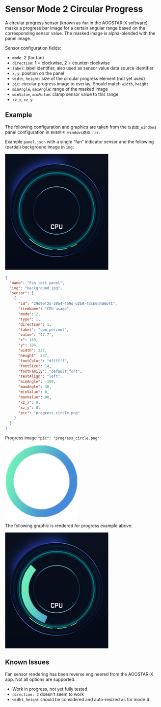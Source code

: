 # Sensor Mode 2 Circular Progress

A circular progress sensor (known as `fan` in the AOOSTAR-X software) masks a progress bar image for a certain angular
range based on the corresponding sensor value. The masked image is alpha-blended with the panel image.

Sensor configuration fields:
- `mode`: 2 (for fan)
- `direction`: 1 = clockwise, 2 = counter-clockwise
- `label`: label identifier, also used as sensor value data source identifier
- `x`, `y`: position on the panel
- `width`, `height`: size of the circular progress element (not yet used)
- `pic`: circular progress image to overlay. Should match `width`, `height`
- `minAngle`, `maxAngle`: range of the masked image
- `minValue`, `maxValue`: clamp sensor value to this range
- `xz_x`, `xz_y`

## Example

The following configuration and graphics are taken from the `仪表盘_windows` panel configuration in `有线网卡 windows驱动.rar`.

Example `panel.json` with a single "fan" indicator sensor and the following (partial) background image in `img`:

<img src="img/sensor_mode2_background.jpg" alt="sensor mode 2 background image example">

```json
{
  "name": "Fan test panel",
  "img": "background.jpg",
  "sensor": [
    {
      "id": "29d9ef2d-30b4-459d-b2b0-43cb6d4d6b41",
      "itemName": "CPU usage",
      "mode": 2,
      "type": 1,
      "direction": 1,
      "label": "cpu_percent",
      "value": "47.7",
      "x": 168,
      "y": 184,
      "width": 237,
      "height": 237,
      "fontColor": "#ffffff",
      "fontSize": 14,
      "fontFamily": "default_font",
      "textAlign": "left",
      "minAngle": -160,
      "maxAngle": 30,
      "minValue": 0,
      "maxValue": 80,
      "xz_x": 0,
      "xz_y": 0,
      "pic": "progress_circle.png"
    }
  ]
}
```

Progress image `"pic": "progress_circle.png"`:

![progress graphic](img/progress_circle.png)

The following graphic is rendered for progress example above:

<img src="img/sensor_mode2.jpg" alt="sensor mode 2 example">


## Known Issues

Fan sensor rendering has been reverse engineered from the AOOSTAR-X app. Not all options are supported.

- Work in progress, not yet fully tested
- `direction: 2` doesn't seem to work
- `widht`, `height` should be considered and auto-resized as for mode 4

